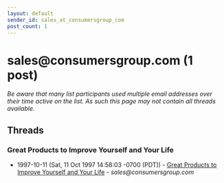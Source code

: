 ```yaml
---
layout: default
sender_id: sales_at_consumersgroup_com
post_count: 1
---
```


# sales<span>@</span>consumersgroup.com (1 post)

_Be aware that many list participants used multiple email addresses over their time active on the list. As such this page may not contain all threads available._

## Threads

### Great Products to Improve Yourself and Your Life
+ 1997-10-11 (Sat, 11 Oct 1997 14:58:03 -0700 (PDT)) - [Great Products to Improve Yourself and Your Life](/archive/1997/10/9cea38d38378eff3bbf81918986eab794bbd2f119bb4f001c6590b360b496a06) - _sales@consumersgroup.com_

